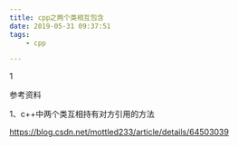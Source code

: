 ```yaml
---
title: cpp之两个类相互包含
date: 2019-05-31 09:37:51
tags:
	- cpp

---
```


1

参考资料

1、c++中两个类互相持有对方引用的方法

https://blog.csdn.net/mottled233/article/details/64503039